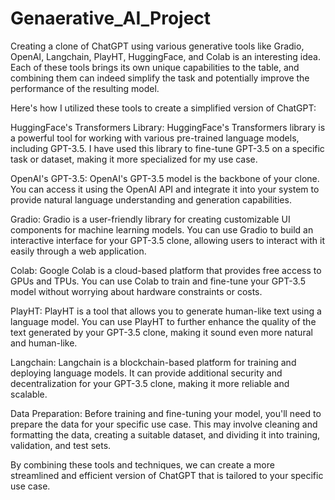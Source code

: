 # Genaerative_AI_Project
 Creating a clone of ChatGPT using various generative tools like Gradio, OpenAI, Langchain, PlayHT, HuggingFace, and Colab is an interesting idea. Each of these tools brings its own unique capabilities to the table, and combining them can indeed simplify the task and potentially improve the performance of the resulting model.

  Here's how I utilized these tools to create a simplified version of ChatGPT:

HuggingFace's Transformers Library: HuggingFace's Transformers library is a powerful tool for working with various pre-trained language models, including GPT-3.5. I have used this library to fine-tune GPT-3.5 on a specific task or dataset, making it more specialized for my use case.

OpenAI's GPT-3.5: OpenAI's GPT-3.5 model is the backbone of your clone. You can access it using the OpenAI API and integrate it into your system to provide natural language understanding and generation capabilities.

Gradio: Gradio is a user-friendly library for creating customizable UI components for machine learning models. You can use Gradio to build an interactive interface for your GPT-3.5 clone, allowing users to interact with it easily through a web application.

Colab: Google Colab is a cloud-based platform that provides free access to GPUs and TPUs. You can use Colab to train and fine-tune your GPT-3.5 model without worrying about hardware constraints or costs.

PlayHT: PlayHT is a tool that allows you to generate human-like text using a language model. You can use PlayHT to further enhance the quality of the text generated by your GPT-3.5 clone, making it sound even more natural and human-like.

Langchain: Langchain is a blockchain-based platform for training and deploying language models. It can provide additional security and decentralization for your GPT-3.5 clone, making it more reliable and scalable.

Data Preparation: Before training and fine-tuning your model, you'll need to prepare the data for your specific use case. This may involve cleaning and formatting the data, creating a suitable dataset, and dividing it into training, validation, and test sets.

By combining these tools and techniques, we can create a more streamlined and efficient version of ChatGPT that is tailored to your specific use case. 
